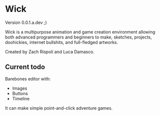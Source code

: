 # Wick

Version 0.0.1.a.dev ;) 

Wick is a multipurpose animation and game creation environment allowing both advanced programmers and beginners to make, sketches, projects, doohickies, internet bullshits, and full-fledged artworks. 

Created by Zach Rispoli and Luca Damasco. 

## Current todo

Barebones editor with:
 - Images
 - Buttons
 - Timeline

It can make simple point-and-click adventure games.
